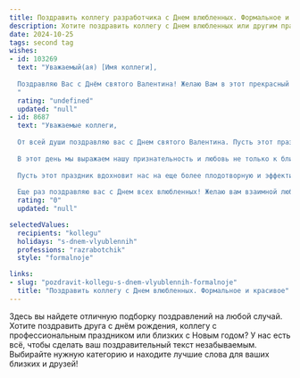 ```yaml
---
title: Поздравить коллегу разработчика с Днем влюбленных. Формальное и красивое
description: Хотите поздравить коллегу с Днем влюбленных или другим праздником? Наш ИИ создаст незабываемое поздравление, а вы обязательно выделитесь среди других.  
date: 2024-10-25
tags: second tag
wishes:
- id: 103269
  text: "Уважаемый(ая) [Имя коллеги],
  
  Поздравляю Вас с Днём святого Валентина! Желаю Вам в этот прекрасный день, наполненный любовью и романтикой,  вдохновения и новых профессиональных свершений. Пусть  Ваша работа  приносит  радость и удовлетворение, а личная жизнь будет яркой и счастливой.
  "
  rating: "undefined"
  updated: "null"
- id: 8687
  text: "Уважаемые коллеги,
  
  От всей души поздравляю вас с Днем святого Валентина. Пусть этот праздник, символизирующий любовь и привязанность, принесет в ваши жизни радость, теплоту и гармонию.
  
  В этот день мы выражаем нашу признательность и любовь не только к близким, но и к тем, с кем мы бок о бок трудимся, реализуя масштабные проекты в области разработки программного обеспечения. Ваше самоотверженное отношение к работе, ваша креативность и профессионализм являются неотъемлемой частью наших успехов.
  
  Пусть этот праздник вдохновит нас на еще более плодотворную и эффективную работу, где любовь к своему делу, коллективу и компания станет надежной движущей силой.
  
  Еще раз поздравляю вас с Днем всех влюбленных! Желаю вам взаимной любви, счастья и процветания как в личной жизни, так и в профессиональной деятельности."
  rating: "0"
  updated: "null"

selectedValues:
  recipients: "kollegu"
  holidays: "s-dnem-vlyublennih"
  professions: "razrabotchik"
  style: "formalnoje"

links:
- slug: "pozdravit-kollegu-s-dnem-vlyublennih-formalnoje"
  title: "Поздравить коллегу с Днем влюбленных. Формальное и красивое"
---
```


Здесь вы найдете отличную подборку поздравлений на любой случай. 
Хотите поздравить друга с днём рождения, коллегу с профессиональным праздником или близких с Новым годом? У нас есть всё, чтобы сделать ваш поздравительный текст незабываемым. Выбирайте нужную категорию и находите лучшие слова для ваших близких и друзей!
